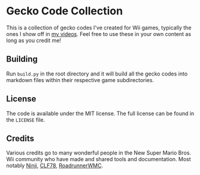 # Gecko Code Collection

This is a collection of gecko codes I've created for Wii games, typically the ones I show off in [my videos](https://youtube.com/@mkwcat). Feel free to use these in your own content as long as you credit me!

## Building

Run `build.py` in the root directory and it will build all the gecko codes into markdown files within their respective game subdirectories.

## License

The code is available under the MIT license. The full license can be found in the `LICENSE` file.

## Credits

Various credits go to many wonderful people in the New Super Mario Bros. Wii community who have made and shared tools and documentation. Most notably [Ninji](https://github.com/Treeki), [CLF78](https://github.com/CLF78), [RoadrunnerWMC](https://github.com/RoadrunnerWMC).